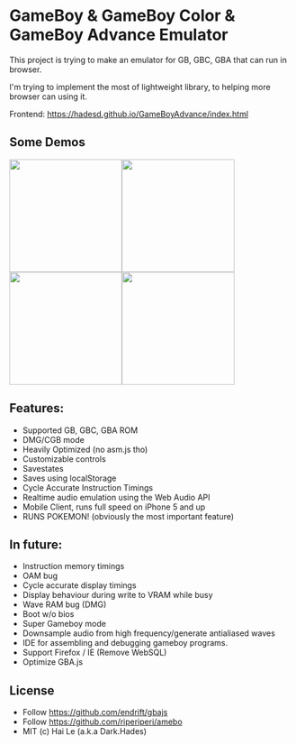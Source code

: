 # GameBoy & GameBoy Color & GameBoy Advance Emulator

This project is trying to make an emulator for GB, GBC, GBA that can run in browser.

I'm trying to implement the most of lightweight library, to helping more browser can using it.

Frontend: https://hadesd.github.io/GameBoyAdvance/index.html

## Some Demos

<img src="https://cdn.discordapp.com/attachments/157873776040607744/361569999820816386/image.png" width=200><img src="https://cdn.discordapp.com/attachments/157873776040607744/361569816416616448/unknown.png" width=200><img src="https://cdn.discordapp.com/attachments/157873776040607744/361569052373549056/image.png" width=200><img src="https://cdn.discordapp.com/attachments/157873776040607744/361569011411976199/image.png" width=200>

## Features:

- Supported GB, GBC, GBA ROM
- DMG/CGB mode
- Heavily Optimized (no asm.js tho)
- Customizable controls
- Savestates
- Saves using localStorage
- Cycle Accurate Instruction Timings
- Realtime audio emulation using the Web Audio API
- Mobile Client, runs full speed on iPhone 5 and up
- RUNS POKEMON! (obviously the most important feature)

## In future:

- Instruction memory timings
- OAM bug
- Cycle accurate display timings
- Display behaviour during write to VRAM while busy
- Wave RAM bug (DMG)
- Boot w/o bios
- Super Gameboy mode
- Downsample audio from high frequency/generate antialiased waves
- IDE for assembling and debugging gameboy programs.
- Support Firefox / IE (Remove WebSQL)
- Optimize GBA.js

## License

- Follow https://github.com/endrift/gbajs
- Follow https://github.com/riperiperi/amebo
- MIT (c) Hai Le (a.k.a Dark.Hades)

